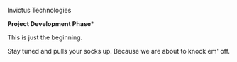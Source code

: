 Invictus Technologies

****Project Development Phase*****

This is just the beginning.

Stay tuned and pulls your socks up.
Because we are about to knock em' off.


